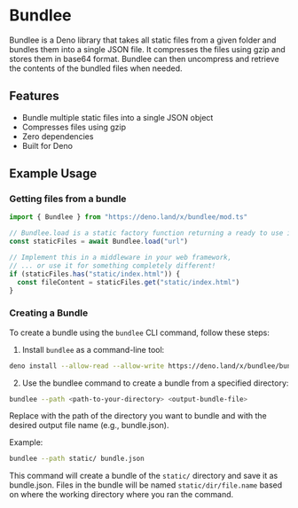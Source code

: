 # Bundlee

Bundlee is a Deno library that takes all static files from a given folder and bundles them into a single JSON file. It compresses the files using gzip and stores them in base64 format. Bundlee can
then uncompress and retrieve the contents of the bundled files when needed.

## Features

- Bundle multiple static files into a single JSON object
- Compresses files using gzip
- Zero dependencies
- Built for Deno

## Example Usage

### Getting files from a bundle

```typescript
import { Bundlee } from "https://deno.land/x/bundlee/mod.ts"

// Bundlee.load is a static factory function returning a ready to use instance
const staticFiles = await Bundlee.load("url")

// Implement this in a middleware in your web framework,
// ... or use it for something completely different!
if (staticFiles.has("static/index.html")) {
  const fileContent = staticFiles.get("static/index.html")
}
```

### Creating a Bundle

To create a bundle using the `bundlee` CLI command, follow these steps:

1. Install `bundlee` as a command-line tool:

```sh
deno install --allow-read --allow-write https://deno.land/x/bundlee/bundlee.ts
```

2. Use the bundlee command to create a bundle from a specified directory:

```sh
bundlee --path <path-to-your-directory> <output-bundle-file>
```

Replace <path-to-your-directory> with the path of the directory you want to bundle and <output-bundle-file> with the desired output file name (e.g., bundle.json).

Example:

```sh
bundlee --path static/ bundle.json
```

This command will create a bundle of the `static/` directory and save it as bundle.json. Files in the bundle will be named `static/dir/file.name` based on where the working directory where you ran the
command.
